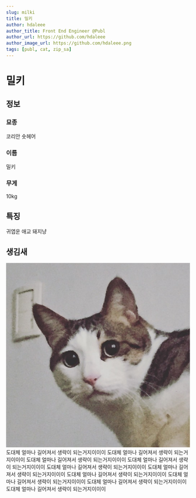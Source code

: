 ```yaml
---
slug: milki
title: 밀키
author: hdaleee
author_title: Front End Engineer @Publ
author_url: https://github.com/hdaleee
author_image_url: https://github.com/hdaleee.png
tags: [publ, cat, zip_sa]
---
```


# 밀키
## 정보
### 묘종
코리안 숏헤어
### 이름
밀키
### 무게
10kg
## 특징
귀엽운 애교 돼지냥
## 생김새
![milki](../src/assets/milki.jpg)
도대체 얼마나 길어져서 생략이 되는거지이이이 도대체 얼마나 길어져서 생략이 되는거지이이이 도대체 얼마나 길어져서 생략이 되는거지이이이 도대체 얼마나 길어져서 생략이 되는거지이이이 도대체 얼마나 길어져서 생략이 되는거지이이이 도대체 얼마나 길어져서 생략이 되는거지이이이 도대체 얼마나 길어져서 생략이 되는거지이이이 도대체 얼마나 길어져서 생략이 되는거지이이이 도대체 얼마나 길어져서 생략이 되는거지이이이 도대체 얼마나 길어져서 생략이 되는거지이이이 